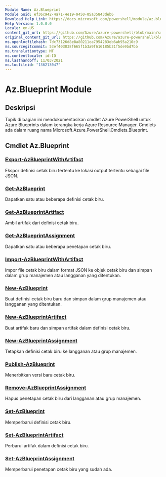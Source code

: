 ```yaml
---
Module Name: Az.Blueprint
Module Guid: ef36c942-4a71-4e19-9450-05a35843deb6
Download Help Link: https://docs.microsoft.com/powershell/module/az.blueprint
Help Version: 1.0.0.0
Locale: en-US
content_git_url: https://github.com/Azure/azure-powershell/blob/main/src/Blueprint/Blueprint/help/Az.Blueprint.md
original_content_git_url: https://github.com/Azure/azure-powershell/blob/main/src/Blueprint/Blueprint/help/Az.Blueprint.md
ms.openlocfilehash: 7dc73126d8e8a80211ca7954283eb6ab95a210c9
ms.sourcegitcommit: 53ef403038f665f1b3a9f616185b31f5de9bd7bb
ms.translationtype: MT
ms.contentlocale: id-ID
ms.lasthandoff: 11/03/2021
ms.locfileid: "136213047"
---
```

# Az.Blueprint Module
## Deskripsi
Topik di bagian ini mendokumentasikan cmdlet Azure PowerShell untuk Azure Blueprints dalam kerangka kerja Azure Resource Manager. Cmdlets ada dalam ruang nama Microsoft.Azure.PowerShell.Cmdlets.Blueprint.

## Cmdlet Az.Blueprint
### [Export-AzBlueprintWithArtifact](Export-AzBlueprintWithArtifact.md)
Ekspor definisi cetak biru tertentu ke lokasi output tertentu sebagai file JSON. 

### [Get-AzBlueprint](Get-AzBlueprint.md)
Dapatkan satu atau beberapa definisi cetak biru.

### [Get-AzBlueprintArtifact](Get-AzBlueprintArtifact.md)
Ambil artifak dari definisi cetak biru.

### [Get-AzBlueprintAssignment](Get-AzBlueprintAssignment.md)
Dapatkan satu atau beberapa penetapan cetak biru.

### [Import-AzBlueprintWithArtifact](Import-AzBlueprintWithArtifact.md)
Impor file cetak biru dalam format JSON ke objek cetak biru dan simpan dalam grup manajemen atau langganan yang ditentukan.

### [New-AzBlueprint](New-AzBlueprint.md)
Buat definisi cetak biru baru dan simpan dalam grup manajemen atau langganan yang ditentukan.

### [New-AzBlueprintArtifact](New-AzBlueprintArtifact.md)
Buat artifak baru dan simpan artifak dalam definisi cetak biru.

### [New-AzBlueprintAssignment](New-AzBlueprintAssignment.md)
Tetapkan definisi cetak biru ke langganan atau grup manajemen.

### [Publish-AzBlueprint](Publish-AzBlueprint.md)
Menerbitkan versi baru cetak biru.

### [Remove-AzBlueprintAssignment](Remove-AzBlueprintAssignment.md)
Hapus penetapan cetak biru dari langganan atau grup manajemen.

### [Set-AzBlueprint](Set-AzBlueprint.md)
Memperbarui definisi cetak biru.

### [Set-AzBlueprintArtifact](Set-AzBlueprintArtifact.md)
Perbarui artifak dalam definisi cetak biru.

### [Set-AzBlueprintAssignment](Set-AzBlueprintAssignment.md)
Memperbarui penetapan cetak biru yang sudah ada.


